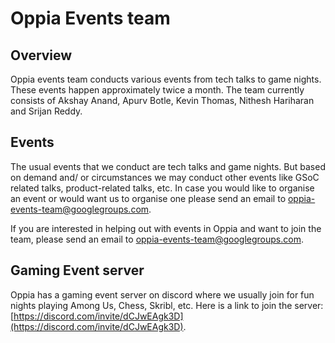 # Oppia Events team
## Overview
Oppia events team conducts various events from tech talks to game nights. These events happen approximately twice a month. The team currently consists of Akshay Anand, Apurv Botle, Kevin Thomas, Nithesh Hariharan and Srijan Reddy.

## Events

The usual events that we conduct are tech talks and game nights. But based on demand and/ or circumstances we may conduct other events like GSoC related talks, product-related talks, etc. In case you would like to organise an event or would want us to organise one please send an email to oppia-events-team@googlegroups.com.

If you are interested in helping out with events in Oppia and want to join the team, please send an email to oppia-events-team@googlegroups.com.

## Gaming Event server

Oppia has a gaming event server on discord where we usually join for fun nights playing Among Us, Chess, Skribl, etc. Here is a link to join the server: [https://discord.com/invite/dCJwEAgk3D](https://discord.com/invite/dCJwEAgk3D).